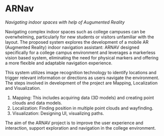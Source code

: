 # ARNav
*Navigating indoor spaces with help of Augumented Reality*

Navigating complex indoor spaces such as college 
campuses can be overwhelming, particularly for new students 
or visitors unfamiliar with the layout. The proposed system 
explores the development of a mobile AR (Augmented Reality) 
indoor navigation assistant: ARNAV designed specifically for a 
college campus environment and leverages a markerless vision
based system, eliminating the need for physical markers and 
offering a more flexible and adaptable navigation experience. 

This system utilizes image recognition technology to identify 
locations and trigger relevant information or directions as users 
navigate the environment. 
The steps involved in development of 
the project are Mapping, Localization and Visualization. 

1. Mapping: This includes acquiring data (3D models) and 
creating point clouds and data models.
2. Localization: Finding 
position in multiple point clouds and wayfinding. 
3. Visualization: Designing UI, visualizing paths.
 
The aim of the ARNAV project 
is to improve the user experience and interaction, support 
exploration and navigation in the college environment. 
